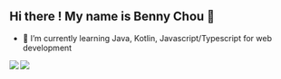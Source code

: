 ## Hi there ! My name is Benny Chou 👋

- 🌱 I’m currently learning Java, Kotlin, Javascript/Typescript for web development

<p>
  <a href="https://github.com/bennyz327">
    <img align="left" src="https://github-readme-stats.vercel.app/api?username=bennyz327&show_icons=true&theme=cobalt&rank_icon=github" />
  </a>
</p>

<a href="https://github.com/bennyz327">
  <img align="left" src="https://github-readme-stats.vercel.app/api/top-langs?username=bennyz327&layout=compact" />
</a>

<!--
- 🔭 I’m currently working on ...
- 👯 I’m looking to collaborate on ...
- 🤔 I’m looking for help with ...
- 💬 Ask me about ...
- 📫 How to reach me: ...
- 😄 Pronouns: ...
- ⚡ Fun fact: ...
-->

